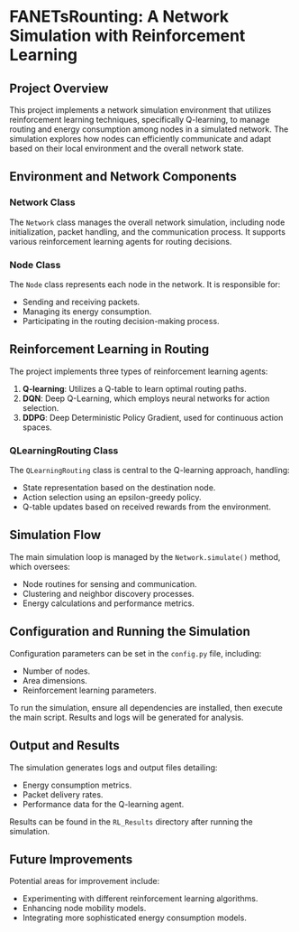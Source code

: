 # FANETsRounting: A Network Simulation with Reinforcement Learning

## Project Overview
This project implements a network simulation environment that utilizes reinforcement learning techniques, specifically Q-learning, to manage routing and energy consumption among nodes in a simulated network. The simulation explores how nodes can efficiently communicate and adapt based on their local environment and the overall network state.

## Environment and Network Components
### Network Class
The `Network` class manages the overall network simulation, including node initialization, packet handling, and the communication process. It supports various reinforcement learning agents for routing decisions.

### Node Class
The `Node` class represents each node in the network. It is responsible for:
- Sending and receiving packets.
- Managing its energy consumption.
- Participating in the routing decision-making process.

## Reinforcement Learning in Routing
The project implements three types of reinforcement learning agents:
1. **Q-learning**: Utilizes a Q-table to learn optimal routing paths.
2. **DQN**: Deep Q-Learning, which employs neural networks for action selection.
3. **DDPG**: Deep Deterministic Policy Gradient, used for continuous action spaces.

### QLearningRouting Class
The `QLearningRouting` class is central to the Q-learning approach, handling:
- State representation based on the destination node.
- Action selection using an epsilon-greedy policy.
- Q-table updates based on received rewards from the environment.

## Simulation Flow
The main simulation loop is managed by the `Network.simulate()` method, which oversees:
- Node routines for sensing and communication.
- Clustering and neighbor discovery processes.
- Energy calculations and performance metrics.

## Configuration and Running the Simulation
Configuration parameters can be set in the `config.py` file, including:
- Number of nodes.
- Area dimensions.
- Reinforcement learning parameters.

To run the simulation, ensure all dependencies are installed, then execute the main script. Results and logs will be generated for analysis.

## Output and Results
The simulation generates logs and output files detailing:
- Energy consumption metrics.
- Packet delivery rates.
- Performance data for the Q-learning agent.

Results can be found in the `RL_Results` directory after running the simulation.

## Future Improvements
Potential areas for improvement include:
- Experimenting with different reinforcement learning algorithms.
- Enhancing node mobility models.
- Integrating more sophisticated energy consumption models.

